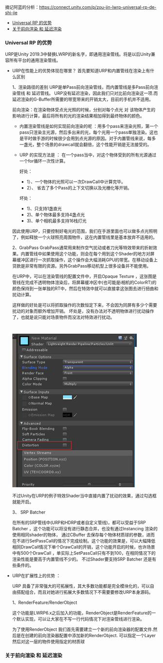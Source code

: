 摘记阿蓝的分析：https://connect.unity.com/p/zou-jin-lwrp-universal-rp-de-shi-jie

* [Universal RP 的优势](#1)
* [关于前向渲染 和 延迟渲染](#2)

 <h3 id="1">Universal RP 的优势</h3>
   URP是Unity 2019.3中替换LWRP的新名字，即通用渲染管线。将是以后Unity兼容所有平台的通用渲染管线。
   
* URP在性能上的优势体现在哪里？
    首先要知道URP和内置管线在渲染上有什么区别
    
    1、渲染路径的差别
    URP是单Pass前向渲染管线，而内置管线是多Pass前向渲染管线 和 延迟管线。 URP没有延迟渲染，因此我们只对比前向渲染这一项.而延迟渲染的G-Buffer所需要的带宽带来的开销太大，目前的手机并不适用。
    
    前向渲染：在渲染物体受点光光照的时候，分别对每个点光 对 该物体产生的影响进行计算，最后将所有的光的渲染结果相加得到最终物体的颜色。 

    - 内置渲染管线是如何实现前向渲染的呢 ：用多个pass来渲染光照，第一个pass只渲染主光源，然后多出来的光，每个光用一个pass单独渲染。这也是平时做手游的时候很少会用到点光源的原因。对于内置管线来说，每多一盏光，整个场景的drawcall就会翻倍，这个性能开销是无法接受的。

    - URP 的实现方法是 ： 在一个pass当中，对这个物体受到的所有光源通过一个for循环一次性计算。
    
        好处：
        - 1）、一个物体的光照可以一次DrawCall中计算完毕。
        - 2）、 省去了多个Pass的上下文切换以及光栅化等开销。

        坏处：
        - 1)、只支持1盏直光
        - 2)、单个物体最多支持4盏点光
        - 3)、单个相机最多支持16栈灯光

    因此使用URP，只要控制好电光的范围，我们在手游里面也可以做多点光照明了，例如释放一个火球照亮周围物件，这在内置管线里是基本放弃不适用的。
   
   2、GrabPass
   GrabPass通常用来制作空气扰动或者刀光等特效带来的折射效果。内置管线中如果使用这个功能，则会在每个用到这个Shader的地方对屏幕缓冲区进行一次抓取操作，这个操作会大幅消耗GPU的带宽。在移动设备上贷款是非常有限的资源。另外GrabPass移动机型上很多设备并不能使用。

   在URP中，可以在渲染管线的配置文件中，开启Opaque Texture ，这张图是管线在完成不透明物体渲染后，将屏幕缓冲区中(也可能是i相机的ColorRT)的颜色保持到一张单独的RT中，然后在特效中就可以直接拿这张图去进行扭曲和扰动计算。  

   这样做的好处是可以将抓取操作的次数恒定下来，不会因为同屏有多少个需要扰动的对象而额外增加开销。 坏处是，没有办法对不透明物体进行扰动操作了，也就是说只能对场景物件而没法对特效进行扰动。

   <br>

    ![](Media/distortion.png)

  不过Unity在URP的例子特效Shader当中直接内置了扰动的效果，通过勾选框就能开启。

  3、 SRP Batcher

    在所有的SRP管线中(URP和HDRP或者自定义管线)，都可以受益于SRP Batcher ，这个功能可以将没有进行静态合并，也没有通过Instancing 渲染的 使用相同shader的物体， 通过CBuffer 去保存每个物体材质球的参数，进而在不进行SetPassCall的情况下完成绘制。这个功能的效果是，可以大幅降低相同DrawCall情况下单个DrawCall的开销，这个功能开启的时候，也许场景中有500个DrawCall ，单实际上SetPassCall只有不到100，在相同情况下的渲染性能是要高于内置管线不少的。 不过Shader要支持SRP Batcher 还是有些条件的。

* URP在扩展性上的优势 ：

    URP 具备了非常强大的可拓展性，其大多数功能都是完全模块化的，可以自由搭配组合，而且对她进行拓展大多数情况下不需要要修改URP本身源码。

    1、RenderFeature/RenderObject

    这个功能是LWRP6.x之后加入的功能，RenderObject是RenderFeature的一个默认实现，可以让大家在不写一行代码情况下对渲染管线进行渲染。

    为了使用RenderObject 我们首先需要建立一个新的前向渲染器的配置文件.然后是在创建的前向渲染器配置中添加新的RenderObject. 可以指定一个Layer然后对这一层的物件使用指定的材质球

<h3 id="2">关于前向渲染 和 延迟渲染</h3>
